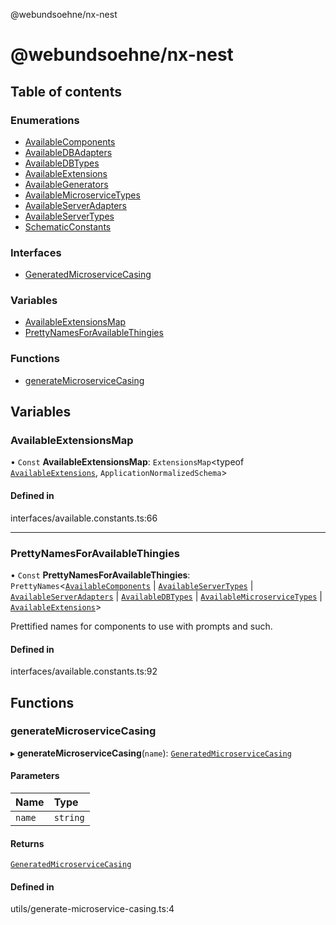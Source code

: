 @webundsoehne/nx-nest

# @webundsoehne/nx-nest

## Table of contents

### Enumerations

- [AvailableComponents](enums/AvailableComponents.md)
- [AvailableDBAdapters](enums/AvailableDBAdapters.md)
- [AvailableDBTypes](enums/AvailableDBTypes.md)
- [AvailableExtensions](enums/AvailableExtensions.md)
- [AvailableGenerators](enums/AvailableGenerators.md)
- [AvailableMicroserviceTypes](enums/AvailableMicroserviceTypes.md)
- [AvailableServerAdapters](enums/AvailableServerAdapters.md)
- [AvailableServerTypes](enums/AvailableServerTypes.md)
- [SchematicConstants](enums/SchematicConstants.md)

### Interfaces

- [GeneratedMicroserviceCasing](interfaces/GeneratedMicroserviceCasing.md)

### Variables

- [AvailableExtensionsMap](README.md#availableextensionsmap)
- [PrettyNamesForAvailableThingies](README.md#prettynamesforavailablethingies)

### Functions

- [generateMicroserviceCasing](README.md#generatemicroservicecasing)

## Variables

### AvailableExtensionsMap

• `Const` **AvailableExtensionsMap**: `ExtensionsMap`<typeof [`AvailableExtensions`](enums/AvailableExtensions.md), `ApplicationNormalizedSchema`\>

#### Defined in

interfaces/available.constants.ts:66

___

### PrettyNamesForAvailableThingies

• `Const` **PrettyNamesForAvailableThingies**: `PrettyNames`<[`AvailableComponents`](enums/AvailableComponents.md) \| [`AvailableServerTypes`](enums/AvailableServerTypes.md) \| [`AvailableServerAdapters`](enums/AvailableServerAdapters.md) \| [`AvailableDBTypes`](enums/AvailableDBTypes.md) \| [`AvailableMicroserviceTypes`](enums/AvailableMicroserviceTypes.md) \| [`AvailableExtensions`](enums/AvailableExtensions.md)\>

Prettified names for components to use with prompts and such.

#### Defined in

interfaces/available.constants.ts:92

## Functions

### generateMicroserviceCasing

▸ **generateMicroserviceCasing**(`name`): [`GeneratedMicroserviceCasing`](interfaces/GeneratedMicroserviceCasing.md)

#### Parameters

| Name | Type |
| :------ | :------ |
| `name` | `string` |

#### Returns

[`GeneratedMicroserviceCasing`](interfaces/GeneratedMicroserviceCasing.md)

#### Defined in

utils/generate-microservice-casing.ts:4
